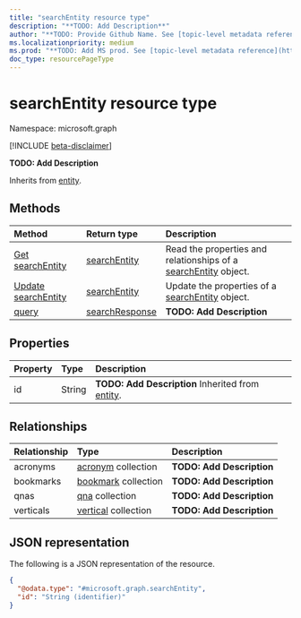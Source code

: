 ```yaml
---
title: "searchEntity resource type"
description: "**TODO: Add Description**"
author: "**TODO: Provide Github Name. See [topic-level metadata reference](https://msgo.azurewebsites.net/add/document/guidelines/metadata.html#topic-level-metadata)**"
ms.localizationpriority: medium
ms.prod: "**TODO: Add MS prod. See [topic-level metadata reference](https://msgo.azurewebsites.net/add/document/guidelines/metadata.html#topic-level-metadata)**"
doc_type: resourcePageType
---
```


# searchEntity resource type

Namespace: microsoft.graph

[!INCLUDE [beta-disclaimer](../../includes/beta-disclaimer.md)]

**TODO: Add Description**


Inherits from [entity](../resources/entity.md).

## Methods
|Method|Return type|Description|
|:---|:---|:---|
|[Get searchEntity](../api/searchentity-get.md)|[searchEntity](../resources/searchentity.md)|Read the properties and relationships of a [searchEntity](../resources/searchentity.md) object.|
|[Update searchEntity](../api/searchentity-update.md)|[searchEntity](../resources/searchentity.md)|Update the properties of a [searchEntity](../resources/searchentity.md) object.|
|[query](../api/searchentity-query.md)|[searchResponse](../resources/searchresponse.md)|**TODO: Add Description**|

## Properties
|Property|Type|Description|
|:---|:---|:---|
|id|String|**TODO: Add Description** Inherited from [entity](../resources/entity.md).|

## Relationships
|Relationship|Type|Description|
|:---|:---|:---|
|acronyms|[acronym](../resources/acronym.md) collection|**TODO: Add Description**|
|bookmarks|[bookmark](../resources/bookmark.md) collection|**TODO: Add Description**|
|qnas|[qna](../resources/qna.md) collection|**TODO: Add Description**|
|verticals|[vertical](../resources/vertical.md) collection|**TODO: Add Description**|

## JSON representation
The following is a JSON representation of the resource.
<!-- {
  "blockType": "resource",
  "keyProperty": "id",
  "@odata.type": "microsoft.graph.searchEntity",
  "baseType": "microsoft.graph.entity",
  "openType": false
}
-->
``` json
{
  "@odata.type": "#microsoft.graph.searchEntity",
  "id": "String (identifier)"
}
```


